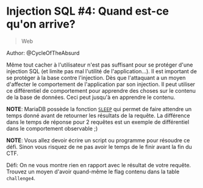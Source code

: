 # Injection SQL #4: Quand est-ce qu'on arrive?

> Web

Author: @CycleOfTheAbsurd

Même tout cacher à l'utilisateur n'est pas suffisant pour se protéger d'une injection SQL (et limite pas mal l'utilité de l'application...). Il est important de se protéger à la base contre l'injection. Dès que l'attaquant a un moyen d'affecter le comportement de l'application par son injection. Il peut utiliser ce différentiel de comportement pour apprendre des choses sur le contenu de la base de données. Ceci peut jusqu'à en apprendre le contenu.

**NOTE**: MariaDB possède la fonction [`SLEEP`](https://mariadb.com/kb/en/sleep/) qui permet de faire attendre un temps donné avant de retourner les résultats de la requête. La différence dans le temps de réponse pour 2 requêtes est un exemple de différentiel dans le comportement observable ;)

**NOTE**: Vous allez devoir écrire un script ou programme pour résoudre ce défi. Sinon vous risquez de ne pas avoir le temps de le finir avant la fin du CTF.

Défi: On ne vous montre rien en rapport avec le résultat de votre requête. Trouvez un moyen d'avoir quand-même le flag contenu dans la table `challenge4`.
